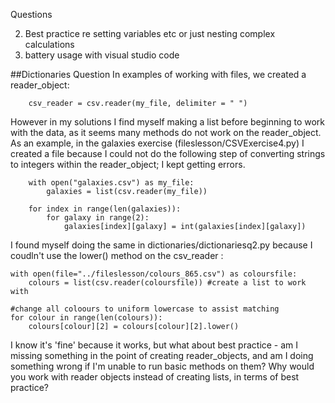 Questions

2. Best practice re setting variables etc or just nesting complex calculations
3. battery usage with visual studio code


##Dictionaries Question
In examples of working with files, we created a reader_object:
```
    csv_reader = csv.reader(my_file, delimiter = " ") 
```

However in my solutions I find myself making a list before beginning to work with the data, as it seems many methods do not work on the reader_object. As an example, in the galaxies exercise (fileslesson/CSVExercise4.py) I created a file because I could not do the following step of converting strings to integers within the reader_object; I kept getting errors.
```
    with open("galaxies.csv") as my_file: 
        galaxies = list(csv.reader(my_file)) 

    for index in range(len(galaxies)):
        for galaxy in range(2):
            galaxies[index][galaxy] = int(galaxies[index][galaxy])  
```

I found myself doing the same in dictionaries/dictionariesq2.py because I coudln't use the lower() method on the csv_reader :
```
with open(file="../fileslesson/colours_865.csv") as coloursfile: 
    colours = list(csv.reader(coloursfile)) #create a list to work with

#change all coloours to uniform lowercase to assist matching
for colour in range(len(colours)):
    colours[colour][2] = colours[colour][2].lower()
```

I know it's 'fine' because it works, but what about best practice - am I missing something in the point of creating reader_objects, and am I doing something wrong if I'm unable to run basic methods on them? Why would you work with reader objects instead of creating lists, in terms of best practice?
